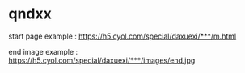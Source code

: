 # qndxx
start page example : https://h5.cyol.com/special/daxuexi/***/m.html


end image example : https://h5.cyol.com/special/daxuexi/***/images/end.jpg
